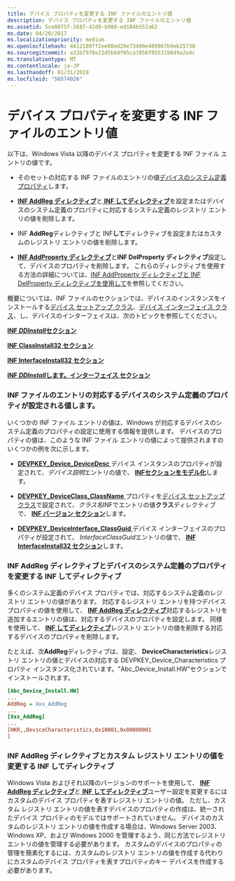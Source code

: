 ```yaml
---
title: デバイス プロパティを変更する INF ファイルのエントリ値
description: デバイス プロパティを変更する INF ファイルのエントリ値
ms.assetid: 5ce0875f-2687-42d9-b980-ed184b552a62
ms.date: 04/20/2017
ms.localizationpriority: medium
ms.openlocfilehash: 4412180ff2ee00ed20e73490e409867b9eb15730
ms.sourcegitcommit: a33b7978e22d5bb9f65ca7056f955319049a2e4c
ms.translationtype: MT
ms.contentlocale: ja-JP
ms.lasthandoff: 01/31/2019
ms.locfileid: "56574026"
---
```

# <a name="inf-file-entry-values-that-modify-device-properties"></a>デバイス プロパティを変更する INF ファイルのエントリ値


以下は、Windows Vista 以降のデバイス プロパティを変更する INF ファイル エントリの値です。

-   そのセットの対応する INF ファイルのエントリの値[デバイスのシステム定義プロパティ](system-defined-device-properties2.md)します。

-   [**INF AddReg ディレクティブ**](inf-addreg-directive.md)と[ **INF してディレクティブ**](inf-delreg-directive.md)を設定またはデバイスのシステム定義のプロパティに対応するシステム定義のレジストリ エントリの値を削除します。

-   INF **AddReg**ディレクティブと INF**して**ディレクティブを設定またはカスタムのレジストリ エントリの値を削除します。

-   [**INF AddProperty ディレクティブ**](inf-addproperty-directive.md)と**INF DelProperty ディレクティブ**設定して、デバイスのプロパティを削除します。 これらのディレクティブを使用する方法の詳細については、[INF AddProperty ディレクティブと INF DelProperty ディレクティブを使用して](using-the-inf-addproperty-directive-and-the-inf-delproperty-directive.md)を参照してください。

概要については、INF ファイルのセクションでは、デバイスのインスタンスをインストールする[デバイス セットアップ クラス](device-setup-classes.md)、[デバイス インターフェイス クラス](device-interface-classes.md)、し、デバイスのインターフェイスは、次のトピックを参照してください。

[**INF *DDInstall*セクション**](inf-ddinstall-section.md)

[**INF ClassInstall32 セクション**](inf-classinstall32-section.md)

[**INF InterfaceInstall32 セクション**](inf-interfaceinstall32-section.md)

[**INF *DDInstall*します。インターフェイス セクション**](inf-ddinstall-interfaces-section.md)

### <a href="" id="inf-file-entry-values-that-set-corresponding-system-defined-device-pro"></a>INF ファイルのエントリの対応するデバイスのシステム定義のプロパティが設定される値します。

いくつかの INF ファイル エントリの値は、Windows が対応するデバイスのシステム定義のプロパティの設定に使用する情報を提供します。 デバイスのプロパティの値は、このような INF ファイル エントリの値によって提供されますのいくつかの例を次に示します。

-   [ **DEVPKEY_Device_DeviceDesc** ](https://msdn.microsoft.com/library/windows/hardware/ff542407)デバイス インスタンスのプロパティが設定されて、*デバイス説明*エントリの値で、 [ **INFセクションをモデル化**](inf-models-section.md)します。

-   [ **DEVPKEY_DeviceClass_ClassName** ](https://msdn.microsoft.com/library/windows/hardware/ff542272)プロパティを[デバイス セットアップ クラス](device-setup-classes.md)で設定されて、*クラス名*INFでエントリの値**クラス**ディレクティブで、 [ **INF バージョン セクション**](inf-version-section.md)します。

-   [ **DEVPKEY_DeviceInterface_ClassGuid** ](https://msdn.microsoft.com/library/windows/hardware/ff542349)デバイス インターフェイスのプロパティが設定されて、 *InterfaceClassGuid*エントリの値で、 [ **INF InterfaceInstall32 セクション**](inf-interfaceinstall32-section.md)します。

### <a href="" id="inf-addreg-directives-and-inf-delreg-directives-that-modify-system-def"></a>INF AddReg ディレクティブとデバイスのシステム定義のプロパティを変更する INF してディレクティブ

多くのシステム定義のデバイス プロパティでは、対応するシステム定義のレジストリ エントリの値があります。 対応するレジストリ エントリを持つデバイス プロパティの値を使用して、 [ **INF AddReg ディレクティブ**](inf-addreg-directive.md)対応するレジストリを追加するエントリの値は、対応するデバイスのプロパティを設定します。 同様を使用して、 [ **INF してディレクティブ**](inf-delreg-directive.md)レジストリ エントリの値を削除する対応するデバイスのプロパティを削除します。

たとえば、次**AddReg**ディレクティブは、設定、 **DeviceCharacteristics**レジストリ エントリの値とデバイスの対応する DEVPKEY_Device_Characteristics プロパティ インスタンス化されています。"Abc_Device_Install.HW"セクションでインストールされます。

```ini
[Abc_Device_Install.HW]
...
AddReg = Xxx_AddReg
...
[Xxx_AddReg]
...
[HKR,,DeviceCharacteristics,0x10001,0x00000001
] 
```

### <a href="" id="inf-addreg-directives-and-inf-delreg-directives-that-modify-custom-reg"></a>INF AddReg ディレクティブとカスタム レジストリ エントリの値を変更する INF してディレクティブ

Windows Vista およびそれ以降のバージョンのサポートを使用して、 [ **INF AddReg ディレクティブ**](inf-addreg-directive.md)と[ **INF してディレクティブ**](inf-delreg-directive.md)ユーザー設定を変更するにはカスタムのデバイス プロパティを表すレジストリ エントリの値。 ただし、カスタム レジストリ エントリの値を表すデバイスのプロパティの作成は、統一されたデバイス プロパティのモデルではサポートされていません。 デバイスのカスタムのレジストリ エントリの値を作成する場合は、Windows Server 2003、Windows XP、および Windows 2000 を管理するよう、同じ方法でレジストリ エントリの値を管理する必要があります。 カスタムのデバイスのプロパティの管理を簡素化するには、カスタムのレジストリ エントリの値を作成する代わりにカスタムのデバイス プロパティを表すプロパティのキー デバイスを作成する必要があります。









